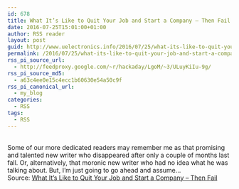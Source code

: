 ```yaml
---
id: 678
title: What It’s Like to Quit Your Job and Start a Company – Then Fail
date: 2016-07-25T15:01:00+01:00
author: RSS reader
layout: post
guid: http://www.uelectronics.info/2016/07/25/what-its-like-to-quit-your-job-and-start-a-company-then-fail/
permalink: /2016/07/25/what-its-like-to-quit-your-job-and-start-a-company-then-fail/
rss_pi_source_url:
  - http://feedproxy.google.com/~r/hackaday/LgoM/~3/ULuyKiIu-9g/
rss_pi_source_md5:
  - a63c4ee0e15c4ecc1b60630e54a50c9f
rss_pi_canonical_url:
  - my_blog
categories:
  - RSS
tags:
  - RSS
---
```

&#013;  
Some of our more dedicated readers may remember me as that promising and talented new writer who disappeared after only a couple of months last fall. Or, alternatively, that moronic new writer who had no idea what he was talking about. But, I’m just going to go ahead and assume…&#013;  
Source: <a href="http://feedproxy.google.com/~r/hackaday/LgoM/~3/ULuyKiIu-9g/" target="_blank">What It’s Like to Quit Your Job and Start a Company – Then Fail</a>